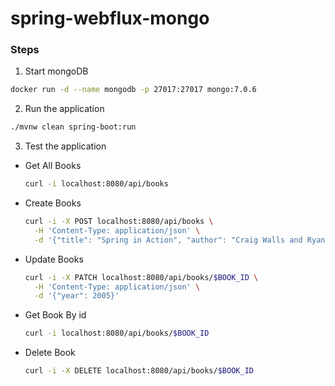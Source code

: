 # spring-webflux-mongo

### Steps
1. Start mongoDB
```bash
docker run -d --name mongodb -p 27017:27017 mongo:7.0.6
```

2. Run the application
```bash
./mvnw clean spring-boot:run
````

3. Test the application

<ul>
<li>Get All Books </li>

```bash
curl -i localhost:8080/api/books
```

<li>Create Books </li>

```bash
curl -i -X POST localhost:8080/api/books \
  -H 'Content-Type: application/json' \
  -d '{"title": "Spring in Action", "author": "Craig Walls and Ryan Breidenbach", "year": 1005}'
```

<li>Update Books </li>

```bash
curl -i -X PATCH localhost:8080/api/books/$BOOK_ID \
  -H 'Content-Type: application/json' \
  -d '{"year": 2005}'
```

<li>Get Book By id</li>

```bash
curl -i localhost:8080/api/books/$BOOK_ID
```

<li>Delete Book</li>

```bash
curl -i -X DELETE localhost:8080/api/books/$BOOK_ID
```

</ul>


